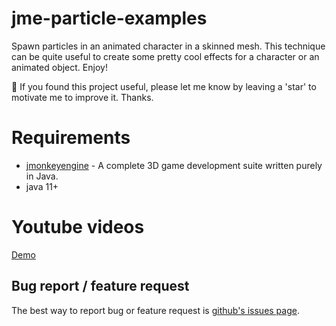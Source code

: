 # jme-particle-examples
Spawn particles in an animated character in a skinned mesh. This technique can be quite useful to create some pretty cool effects for a character or an animated object. Enjoy!

🔔 If you found this project useful, please let me know by leaving a 'star' to motivate me to improve it. Thanks.

# Requirements
- [jmonkeyengine](https://github.com/jMonkeyEngine/jmonkeyengine) - A complete 3D game development suite written purely in Java.
- java 11+
 
# Youtube videos
[Demo](https://www.youtube.com/watch?v=Y4CuL_qEowQ)

## Bug report / feature request
The best way to report bug or feature request is [github's issues page](https://github.com/capdevon/jme-particle-examples/issues).
